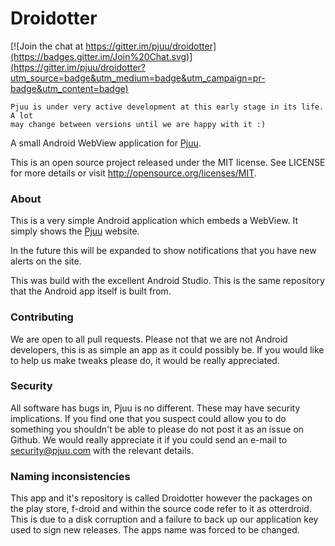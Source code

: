 # Droidotter

[![Join the chat at https://gitter.im/pjuu/droidotter](https://badges.gitter.im/Join%20Chat.svg)](https://gitter.im/pjuu/droidotter?utm_source=badge&utm_medium=badge&utm_campaign=pr-badge&utm_content=badge)

```
Pjuu is under very active development at this early stage in its life. A lot
may change between versions until we are happy with it :)
```

A small Android WebView application for [Pjuu](https://github.com/pjuu/pjuu).

This is an open source project released under the MIT license. See LICENSE for more details or visit http://opensource.org/licenses/MIT.

### About

This is a very simple Android application which embeds a WebView. It simply shows the [Pjuu](https://pjuu.com) website.

In the future this will be expanded to show notifications that you have new alerts on the site.

This was build with the excellent Android Studio. This is the same repository that the Android app itself is built from.

### Contributing

We are open to all pull requests. Please not that we are not Android developers, this is as simple an app as it could possibly be. If you would like to help us make tweaks please do, it would be really appreciated.

### Security

All software has bugs in, Pjuu is no different. These may have security implications. If you find one that you suspect could allow you to do something you shouldn't be able to please do not post it as an issue on Github. We would really appreciate it if you could send an e-mail to security@pjuu.com with the relevant details.

### Naming inconsistencies

This app and it's repository is called Droidotter however the packages on the play store, f-droid and within the source code refer to it as otterdroid. This is due to a disk corruption and a failure to back up our application key used to sign new releases. The apps name was forced to be changed.
